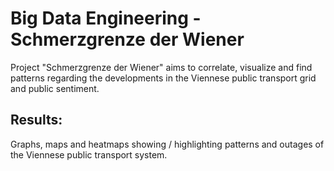 # Big Data Engineering - Schmerzgrenze der Wiener 
Project "Schmerzgrenze der Wiener" aims to correlate, visualize and find patterns regarding the developments in the Viennese public transport grid and public sentiment. 

## Results: 
Graphs, maps and heatmaps showing / highlighting patterns and outages of the Viennese public transport system.